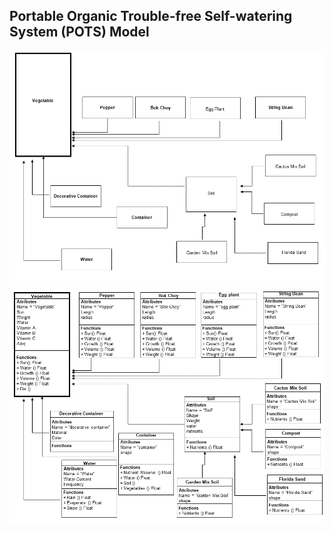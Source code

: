 ## **P**ortable **O**rganic **T**rouble-free **S**elf-watering System (**POTS**) Model
![POTS Object](../../diagrams/diagram.png)
![POTS system](../../diagrams/object-class_diagram.png)